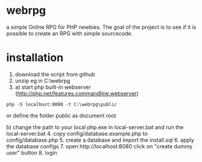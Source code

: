 # webrpg
a simple Online RPG for PHP newbies. The goal of the project is to see if it is possible to create an RPG with simple sourcecode.


# installation

1. download the script from github
2. unzip eg in C:\webrpg
3. a) start php built-in webserver (http://php.net/features.commandline.webserver)

```php -S localhost:8080 -t C:\webrpg\public```

or define the folder public as document root

 b) change the path to your local php.exe in local-server.bat and run the local-server.bat
4. copy config/database.example.php to config/database.php 
5. create a database and import the install.sql
6. apply the database configs
7. open http://localhost:8080 click on "create dummy user" button
8. login

